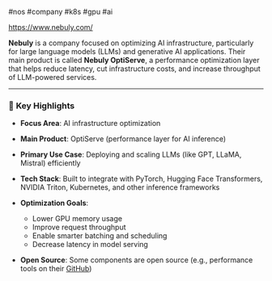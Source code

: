 #nos #company #k8s #gpu #ai 

https://www.nebuly.com/

**Nebuly** is a company focused on optimizing AI infrastructure, particularly for large language models (LLMs) and generative AI applications. Their main product is called **Nebuly OptiServe**, a performance optimization layer that helps reduce latency, cut infrastructure costs, and increase throughput of LLM-powered services.

---

### 📌 **Key Highlights**

- **Focus Area**: AI infrastructure optimization
- **Main Product**: OptiServe (performance layer for AI inference)
- **Primary Use Case**: Deploying and scaling LLMs (like GPT, LLaMA, Mistral) efficiently
- **Tech Stack**: Built to integrate with PyTorch, Hugging Face Transformers, NVIDIA Triton, Kubernetes, and other inference frameworks

- **Optimization Goals**:
    - Lower GPU memory usage
    - Improve request throughput
    - Enable smarter batching and scheduling
    - Decrease latency in model serving

- **Open Source**: Some components are open source (e.g., performance tools on their [GitHub](https://github.com/nebuly-ai))